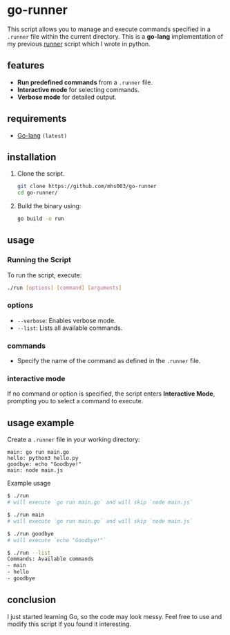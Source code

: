 
# go-runner

This script allows you to manage and execute commands specified in a `.runner` file within the current directory. This is a **go-lang** implementation of my previous [runner](https://github.com/mhs003/runner/) script which I wrote in python.

## features
- **Run predefined commands** from a `.runner` file.
- **Interactive mode** for selecting commands.
- **Verbose mode** for detailed output.

## requirements
- [Go-lang](https://go.dev/) `(latest)`

## installation

1. Clone the script.
    ```bash
    git clone https://github.com/mhs003/go-runner
    cd go-runner/
    ```
2. Build the binary using:
   ```bash
   go build -o run
   ```

## usage

### Running the Script
To run the script, execute:
```bash
./run [options] [command] [arguments]
```

### options
- `--verbose`: Enables verbose mode.
- `--list`: Lists all available commands.

### commands
- Specify the name of the command as defined in the `.runner` file.

### interactive mode
If no command or option is specified, the script enters **Interactive Mode**, prompting you to select a command to execute.

## usage example

Create a `.runner` file in your working directory:
```plaintext
main: go run main.go
hello: python3 hello.py
goodbye: echo "Goodbye!"
main: node main.js
```

Example usage
```bash
$ ./run
# will execute `go run main.go` and will skip `node main.js`

$ ./run main
# will execute `go run main.go` and will skip `node main.js`

$ ./run goodbye
# will execute `echo "Goodbye!"`

$ ./run --list
Commands: Available commands
- main
- hello
- goodbye

```

## conclusion
I just started learning Go, so the code may look messy. Feel free to use and modify this script if you found it interesting.